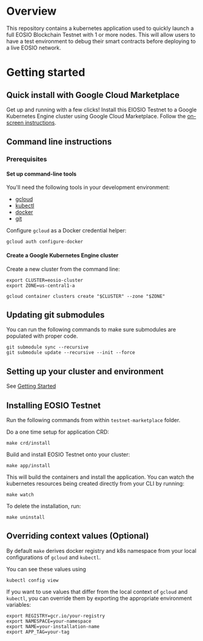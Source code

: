# Overview

This repository contains a kubernetes application used to quickly launch a full EOSIO Blockchain Testnet with 1 or more nodes.  This will allow users 
to have a test environment to debug their smart contracts before deploying to a live EOSIO network.


# Getting started

## Quick install with Google Cloud Marketplace

Get up and running with a few clicks! Install this EIOSIO Testnet to a
Google Kubernetes Engine cluster using Google Cloud Marketplace. Follow the
[on-screen instructions](https://console.cloud.google.com/marketplace/details/google/eosio-testnet).

## Command line instructions

### Prerequisites

#### Set up command-line tools

You'll need the following tools in your development environment:
- [gcloud](https://cloud.google.com/sdk/gcloud/)
- [kubectl](https://kubernetes.io/docs/reference/kubectl/overview/)
- [docker](https://docs.docker.com/install/)
- [git](https://git-scm.com/book/en/v2/Getting-Started-Installing-Git)

Configure `gcloud` as a Docker credential helper:

```shell
gcloud auth configure-docker
```

#### Create a Google Kubernetes Engine cluster

Create a new cluster from the command line:

```shell
export CLUSTER=eosio-cluster
export ZONE=us-central1-a

gcloud container clusters create "$CLUSTER" --zone "$ZONE"
```


## Updating git submodules

You can run the following commands to make sure submodules
are populated with proper code.

```shell
git submodule sync --recursive
git submodule update --recursive --init --force
```

## Setting up your cluster and environment

See [Getting Started](https://github.com/GoogleCloudPlatform/marketplace-k8s-app-tools/blob/master/README.md#getting-started)

## Installing EOSIO Testnet

Run the following commands from within `testnet-marketplace` folder.

Do a one time setup for application CRD:

```shell
make crd/install
```

Build and install EOSIO Testnet onto your cluster:

```shell
make app/install
```

This will build the containers and install the application. You can
watch the kubernetes resources being created directly from your CLI
by running:

```shell
make watch
```

To delete the installation, run:

```shell
make uninstall
```

## Overriding context values (Optional)

By default `make` derives docker registry and k8s namespace
from your local configurations of `gcloud` and `kubectl`. 

You can see these values using

```shell
kubectl config view
```

If you want to use values that differ from the local context of `gcloud` and `kubectl`,
you can override them by exporting the appropriate environment variables:

```shell
export REGISTRY=gcr.io/your-registry
export NAMESPACE=your-namespace
export NAME=your-installation-name
export APP_TAG=your-tag
```